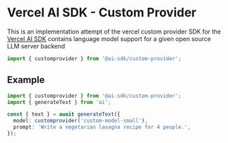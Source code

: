 # Vercel AI SDK - Custom Provider

This is an implementation attempt of the vercel custom provider SDK for the [Vercel AI SDK](https://sdk.vercel.ai/docs) contains language model support for a given open source LLM server backend

```ts
import { customprovider } from '@ai-sdk/custom-provider';
```

## Example

```ts
import { customprovider } from '@ai-sdk/custom-provider';
import { generateText } from 'ai';

const { text } = await generateText({
  model: customprovider('custom-model-small'),
  prompt: 'Write a vegetarian lasagna recipe for 4 people.',
});
```

